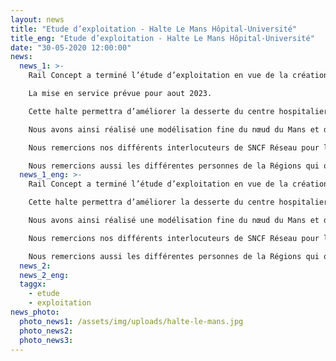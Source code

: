 ```yaml
---
layout: news
title: "Etude d’exploitation - Halte Le Mans Hôpital-Université"
title_eng: "Etude d’exploitation - Halte Le Mans Hôpital-Université"
date: "30-05-2020 12:00:00"
news:
  news_1: >-
    Rail Concept a terminé l’étude d’exploitation en vue de la création de la halte Le Mans Hôpital-Université. Afin d’améliorer la desserte péri-urbaine du Mans, la Région Pays de la Loire et la communauté urbaine Le Mans Métropole ont décidé de créer une nouvelle halte en interconnexion avec la ligne 1 du tramway sur le tronc commun aux lignes Le Mans – Laval et Le Mans – Alençon.  

    La mise en service prévue pour aout 2023.  

    Cette halte permettra d’améliorer la desserte du centre hospitalier du Mans et du campus universitaire. SNCF Réseau a confié à Rail Concept le soin d’analyser dans le détail les conséquences en termes d’exploitation de cette nouvelle halte et de définir les normes de tracés à utiliser par les horairistes.  

    Nous avons ainsi réalisé une modélisation fine du nœud du Mans et des axes le desservant ainsi que des plans transport actuels et en situation de projet.  

    Nous remercions nos différents interlocuteurs de SNCF Réseau pour leur confiance : Elisabeth Guilbot, Florent Guery, Benoit Desjardins, Erick Etroukang et Richard Hervé.  

    Nous remercions aussi les différentes personnes de la Régions qui ont suivi l’étude : Adrian Friedrich, Youness Hdaddou et Fabienne Ploux.
  news_1_eng: >-
    Rail Concept a terminé l’étude d’exploitation en vue de la création de la halte Le Mans Hôpital-Université. Afin d’améliorer la desserte péri-urbaine du Mans, la Région Pays de la Loire et la communauté urbaine Le Mans Métropole ont décidé de créer une nouvelle halte en interconnexion avec la ligne 1 du tramway sur le tronc commun aux lignes Le Mans – Laval et Le Mans – Alençon. La mise en service prévue pour aout 2023.  

    Cette halte permettra d’améliorer la desserte du centre hospitalier du Mans et du campus universitaire. SNCF Réseau a confié à Rail Concept le soin d’analyser dans le détail les conséquences en termes d’exploitation de cette nouvelle halte et de définir les normes de tracés à utiliser par les horairistes.  

    Nous avons ainsi réalisé une modélisation fine du nœud du Mans et des axes le desservant ainsi que des plans transport actuels et en situation de projet.  

    Nous remercions nos différents interlocuteurs de SNCF Réseau pour leur confiance : Elisabeth Guilbot, Florent Guery, Benoit Desjardins, Erick Etroukang et Richard Hervé.  

    Nous remercions aussi les différentes personnes de la Régions qui ont suivi l’étude : Adrian Friedrich, Youness Hdaddou et Fabienne Ploux.
  news_2:
  news_2_eng:
  taggx:
    - etude
    - exploitation
news_photo:
  photo_news1: /assets/img/uploads/halte-le-mans.jpg
  photo_news2:
  photo_news3:
---
```

